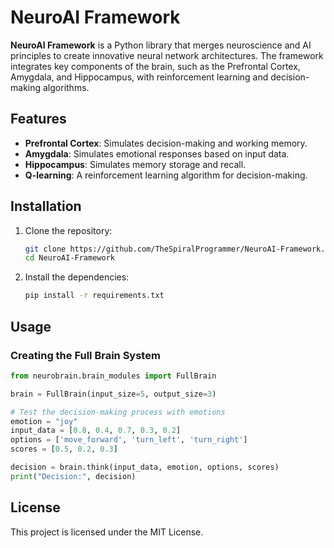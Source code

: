 
# NeuroAI Framework

**NeuroAI Framework** is a Python library that merges neuroscience and AI principles to create innovative neural network architectures. The framework integrates key components of the brain, such as the Prefrontal Cortex, Amygdala, and Hippocampus, with reinforcement learning and decision-making algorithms.

## Features

- **Prefrontal Cortex**: Simulates decision-making and working memory.
- **Amygdala**: Simulates emotional responses based on input data.
- **Hippocampus**: Simulates memory storage and recall.
- **Q-learning**: A reinforcement learning algorithm for decision-making.

## Installation

1. Clone the repository:
   ```bash
   git clone https://github.com/TheSpiralProgrammer/NeuroAI-Framework.git
   cd NeuroAI-Framework
   ```

2. Install the dependencies:
   ```bash
   pip install -r requirements.txt
   ```

## Usage

### Creating the Full Brain System

```python
from neurobrain.brain_modules import FullBrain

brain = FullBrain(input_size=5, output_size=3)

# Test the decision-making process with emotions
emotion = "joy"
input_data = [0.8, 0.4, 0.7, 0.3, 0.2]
options = ['move_forward', 'turn_left', 'turn_right']
scores = [0.5, 0.2, 0.3]

decision = brain.think(input_data, emotion, options, scores)
print("Decision:", decision)
```

## License

This project is licensed under the MIT License.
